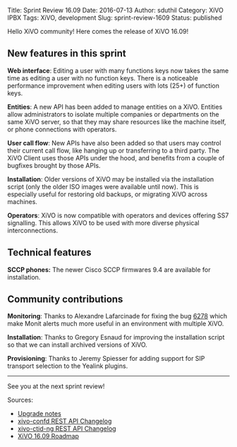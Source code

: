 Title: Sprint Review 16.09
Date: 2016-07-13
Author: sduthil
Category: XiVO IPBX
Tags: XiVO, development
Slug: sprint-review-1609
Status: published

Hello XiVO community! Here comes the release of XiVO 16.09!

New features in this sprint
---------------------------

**Web interface**: Editing a user with many functions keys now takes the same time as editing a user with no function keys. There is a noticeable performance improvement when editing users with lots (25+) of function keys.

**Entities**: A new API has been added to manage entities on a XiVO. Entities allow administrators to isolate multiple companies or departments on the same XiVO server, so that they may share resources like the machine itself, or phone connections with operators.

**User call flow**: New APIs have also been added so that users may control their current call flow, like hanging up or transferring to a third party. The XiVO Client uses those APIs under the hood, and benefits from a couple of bugfixes brought by those APIs.

**Installation**: Older versions of XiVO may be installed via the installation script (only the older ISO images were available until now). This is especially useful for restoring old backups, or migrating XiVO across machines.

**Operators**: XiVO is now compatible with operators and devices offering SS7 signalling. This allows XiVO to be used with more diverse physical interconnections.


Technical features
------------------

**SCCP phones:** The newer Cisco SCCP firmwares 9.4 are available for installation.


Community contributions
-----------------------

**Monitoring**: Thanks to Alexandre Lafarcinade for fixing the bug [6278](http://projects.xivo.io/issues/6278) which make Monit alerts much more useful in an environment with multiple XiVO.

**Installation**: Thanks to Gregory Esnaud for improving the installation script so that we can install archived versions of XiVO.

**Provisioning**: Thanks to Jeremy Spiesser for adding support for SIP transport selection to the Yealink plugins.

---

See you at the next sprint review!

Sources:

* [Upgrade notes](http://documentation.xivo.io/en/latest/upgrade/upgrade.html#upgrade-notes)
* [xivo-confd REST API Changelog](http://documentation.xivo.io/en/latest/api_sdk/rest_api/confd/changelog.html)
* [xivo-ctid-ng REST API Changelog](http://documentation.xivo.io/en/latest/api_sdk/rest_api/ctid-ng/changelog.html)
* [XiVO 16.09 Roadmap](http://projects.xivo.io/versions/245)
